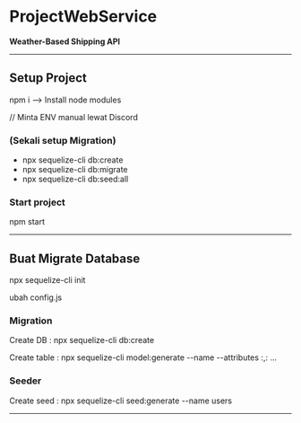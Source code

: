 # ProjectWebService
**Weather-Based Shipping API**

-----------------------------------------------------
## Setup Project

npm i           --> Install node modules

// Minta ENV manual lewat Discord

### (Sekali setup Migration)
- npx sequelize-cli db:create
- npx sequelize-cli db:migrate
- npx sequelize-cli db:seed:all

### Start project
npm start

-----------------------------------------------------
## Buat Migrate Database

npx sequelize-cli init

ubah config.js

### **Migration**

Create DB : npx sequelize-cli db:create

Create table : npx sequelize-cli model:generate --name <NamaTable> --attributes <namaattribute>:<datatype>,<namaattribute>:<datatype> ...

### **Seeder**

Create seed : npx sequelize-cli seed:generate --name users

-----------------------------------------------------
